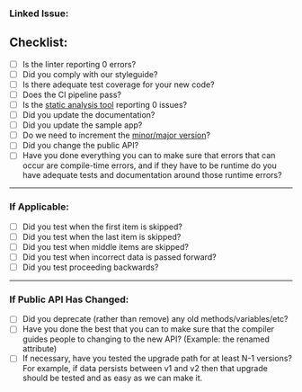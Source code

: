 <!-- All PRs should have some kind of issue backing them. This means the community has had some opportunity to contribute ideas, or that the PR is fixing a problem that is being tracked -->
### Linked Issue: 

<!-- (See our contributing guidelines for more details) -->
## Checklist:
- [ ] Is the linter reporting 0 errors?
- [ ] Did you comply with our styleguide?
- [ ] Is there adequate test coverage for your new code?
- [ ] Does the CI pipeline pass?
- [ ] Is the [static analysis tool](https://sonarcloud.io/dashboard?id=Tyler-Keith-Thompson_Workflow) reporting 0 issues?
- [ ] Did you update the documentation?
- [ ] Did you update the sample app?
- [ ] Do we need to increment the [minor/major version](CODE_OF_CONDUCT.md#versioning)?
- [ ] Did you change the public API?
- [ ] Have you done everything you can to make sure that errors that can occur are compile-time errors, and if they have to be runtime do you have adequate tests and documentation around those runtime errors?

----

### If Applicable:
- [ ] Did you test when the first item is skipped?
- [ ] Did you test when the last item is skipped?
- [ ] Did you test when middle items are skipped?
- [ ] Did you test when incorrect data is passed forward?
- [ ] Did you test proceeding backwards?

----

### If Public API Has Changed:
- [ ] Did you deprecate (rather than remove) any old methods/variables/etc?
- [ ] Have you done the best that you can to make sure that the compiler guides people to changing to the new API? (Example: the renamed attribute)
- [ ] If necessary, have you tested the upgrade path for at least N-1 versions? For example, if data persists between v1 and v2 then that upgrade should be tested and as easy as we can make it.
